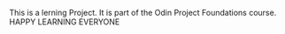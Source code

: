 This is a lerning Project. It is part of the Odin Project Foundations course. HAPPY LEARNING EVERYONE
